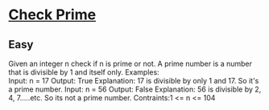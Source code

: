 # [Check Prime](https://www.geeksforgeeks.org/problems/check-prime/1?page=1&category=Java&sortBy=submissions)
## Easy
Given an integer&nbsp;n check if&nbsp;n is prime or not.
A prime number is a number that is divisible by 1 and itself only.
Examples:  
Input: n = 17
Output: True 
Explanation: 17 is  divisible by only 1 and 17. So it's a prime number.
Input: n = 56
Output: False
Explanation: 56 is divisible by 2, 4, 7.....etc. So its not a prime number.
Contraints:1 &lt;= n &lt;= 104